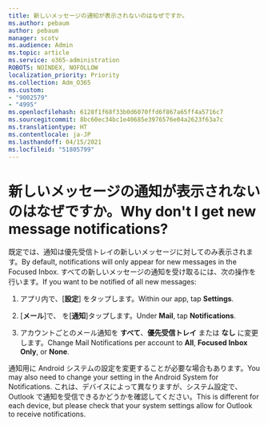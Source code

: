 ```yaml
---
title: 新しいメッセージの通知が表示されないのはなぜですか。
ms.author: pebaum
author: pebaum
manager: scotv
ms.audience: Admin
ms.topic: article
ms.service: o365-administration
ROBOTS: NOINDEX, NOFOLLOW
localization_priority: Priority
ms.collection: Adm_O365
ms.custom:
- "9002579"
- "4995"
ms.openlocfilehash: 6128f1f68f33b0d6070ffd6f867a65ff4a5716c7
ms.sourcegitcommit: 8bc60ec34bc1e40685e3976576e04a2623f63a7c
ms.translationtype: HT
ms.contentlocale: ja-JP
ms.lasthandoff: 04/15/2021
ms.locfileid: "51805799"
---
```

# <a name="why-dont-i-get-new-message-notifications"></a><span data-ttu-id="aa7ef-102">新しいメッセージの通知が表示されないのはなぜですか。</span><span class="sxs-lookup"><span data-stu-id="aa7ef-102">Why don't I get new message notifications?</span></span>

<span data-ttu-id="aa7ef-103">既定では、通知は優先受信トレイの新しいメッセージに対してのみ表示されます。</span><span class="sxs-lookup"><span data-stu-id="aa7ef-103">By default, notifications will only appear for new messages in the Focused Inbox.</span></span> <span data-ttu-id="aa7ef-104">すべての新しいメッセージの通知を受け取るには、次の操作を行います。</span><span class="sxs-lookup"><span data-stu-id="aa7ef-104">If you want to be notified of all new messages:</span></span>

1. <span data-ttu-id="aa7ef-105">アプリ内で、[**設定**] をタップします。</span><span class="sxs-lookup"><span data-stu-id="aa7ef-105">Within our app, tap **Settings**.</span></span>

2. <span data-ttu-id="aa7ef-106">[**メール**]で、 を[**通知**]タップします。</span><span class="sxs-lookup"><span data-stu-id="aa7ef-106">Under **Mail**, tap **Notifications**.</span></span>

3. <span data-ttu-id="aa7ef-107">アカウントごとのメール通知を **すべて**、**優先受信トレイ** または **なし** に変更します。</span><span class="sxs-lookup"><span data-stu-id="aa7ef-107">Change Mail Notifications per account to **All**, **Focused Inbox Only**, or **None**.</span></span>

<span data-ttu-id="aa7ef-108">通知用に Android システムの設定を変更することが必要な場合もあります。</span><span class="sxs-lookup"><span data-stu-id="aa7ef-108">You may also need to change your setting in the Android System for Notifications.</span></span> <span data-ttu-id="aa7ef-109">これは、デバイスによって異なりますが、システム設定で、Outlook で通知を受信できるかどうかを確認してください。</span><span class="sxs-lookup"><span data-stu-id="aa7ef-109">This is different for each device, but please check that your system settings allow for Outlook to receive notifications.</span></span>

